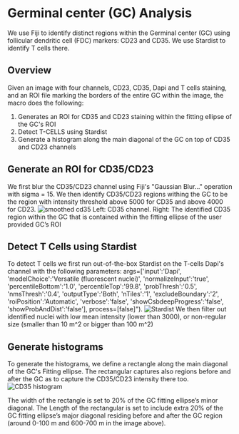 # Germinal center (GC) Analysis
We use Fiji to identify distinct regions within the  Germinal center (GC) using follicular dendritic cell (FDC) markers: CD23 and CD35. We use Stardist to identify T cells there.
## Overview
Given an image with four channels, CD23, CD35, Dapi and T cells staining, and an ROI file marking the borders of the entire GC within the image, the macro does the following:
1. Generates an ROI for CD35 and CD23 staining within the fitting ellipse of the GC's ROI
2. Detect T-CELLS using Stardist
3. Generate a histogram along the main diagonal of the GC on top of CD35 and CD23 channels
## Generate an ROI for CD35/CD23 
We first blur the CD35/CD23 channel using Fiji's "Gaussian Blur..." operation with sigma = 15. 
We then identify CD35/CD23 regions withing the GC to be the region with intensity threshold above 5000 for CD35 and above 4000 for CD23.
![smoothed cd35](https://github.com/WIS-MICC-CellObservatory/GC-Analysis/assets/64706090/518b7bcf-cc2e-4d60-a0c9-a307213eec1b)
Left: CD35 channel. Right: The identified CD35 region within the GC that is contained within the fitting ellipse of the user provided GC’s ROI
## Detect T Cells using Stardist
To detect T cells we first run out-of-the-box Stardist on the T-cells Dapi's channel with the following parameters:
args=['input':'Dapi', 'modelChoice':'Versatile (fluorescent nuclei)', 'normalizeInput':'true', 'percentileBottom':'1.0', 'percentileTop':'99.8', 'probThresh':'0.5', 'nmsThresh':'0.4', 'outputType':'Both', 'nTiles':'1', 'excludeBoundary':'2', 'roiPosition':'Automatic', 'verbose':'false', 'showCsbdeepProgress':'false', 'showProbAndDist':'false'], process=[false]").
![Stardist](https://github.com/WIS-MICC-CellObservatory/GC-Analysis/assets/64706090/9a43ff42-bc8b-405b-9233-9c352e8eb609)
We then filter out identified nuclei with low mean intensity (lower than 3000), or non-regular size (smaller than 10 m^2 or bigger than 100 m^2)
## Generate histograms
To generate the histograms, we define a rectangle along the main diagonal of the GC's Fitting ellipse. The rectangular captures also regions before and after the GC as to capture the CD35/CD23 intensity there too.
![CD35 histogram](https://github.com/WIS-MICC-CellObservatory/GC-Analysis/assets/64706090/ea568070-a44f-4c3f-8b28-638da047b2f5)

The width of the rectangle is set to 20% of the GC fitting ellipse’s minor diagonal. The Length of the rectangular is set to include extra 20% of the GC fitting ellipse’s major diagonal residing before and after the GC region (around 0-100 m and 600-700 m in the image above).

